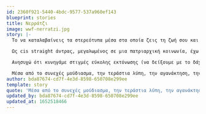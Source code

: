 ```yaml
---
id: 2360f921-5440-4bdc-9577-537a960ef143
blueprint: stories
title: Νερράτζι
image: wwf-nerratzi.jpg
story: |-
  Το να καταλαβαίνεις τα στερεότυπα μέσα στα οποία ζεις τη ζωή σου και να προσπαθείς να τα ανατρέψεις και να τα αμφισβητήσεις δε μπορεί παρά να είναι μια αναζήτηση ελευθερίας. Όταν μάλιστα αυτά τα στερεότυπα έχουν τεράστια επίδραση σε μία από τις εντονότερες και σημαντικότερες εκφάνσεις της ζωής, τον έρωτα, η αξία μιας τέτοιας "δουλειάς" μόνο ως απαραίτητη μπορεί να κριθεί. Όταν μάλιστα αυτά τα στερεότυπα επηρεάζουν άμεσα τις σχέσεις μας με τις γυναίκες της ζωής μας (τις μανάδες μας, τις φίλες μας, τις κοπέλες μας, τις συνεργάτισσες μας), τι άλλο μπορούμε να κάνουμε παρά να σηκώσουμε τα μανίκια και να σκύψουμε το κεφάλι ονειρευόμενοι κάτι καλύτερο;;; 

  Ως cis straight άντρας, μεγαλωμένος σε μια πατριαρχική κοινωνία, έχω το προνόμιο να μπορώ να εκφραστώ (σχετικά) ελεύθερα, να προκαλέσω τον κύκλο μου, να ανοίξω χώρους κλειδαμπαρωμένους από την ετεροκανονικότητα. Ως cis straight άντρας θέλω να διεκδικήσω μια ταυτότητα απελευθερωμένη από ταμπού και κόμπλεξ, το δυνατόν πιο κοντά σε 'μένα, στα θέλω μου, τις ανησυχίες μου, τα όνειρα μου, την ανάγκη να βρίσκω και να επαναβρίσκω τον εαυτό μου. Βλέποντας όλη τη συζήτηση να έχει ανοίξει, διαπιστώνω για άλλη μια φορά ότι οι άντρες απουσιάζουν. Σπάνια παίρνουν τον λόγο για να εκφράσουν κάτι πιο προσωπικό, κάτι δικό τους, κάτι πιο ευάλωτο και βιωματικό. Πώς θα αλλάξουμε (εμείς οι άντρες) αν δε μάθουμε να κάνουμε αυτό το τεράστιο βήμα; 

  Ανησυχώ ότι κυνηγάμε στιγμές εύκολης εκτόνωσης (να δείξουμε με το δάχτυλο τον βιαστή, τον κακοποιητή, τον σεξιστή), στιγμές που θα μας επιτρέψουν να πούμε "εγώ δεν είμαι έτσι". Αλλά αν θέλουμε να είμαστε ειλικρινής μέσα από αυτές τις ειδήσεις βλέπουμε ένα κομμάτι του εαυτού μας να μας επιστρέφει το βλέμμα. Αυτές οι σκέψεις και πολλές ακόμα γεννήθηκαν τους τελευταίους μήνες, με αφορμή το κίνημα #MeToo που έσκασε στην Ελλάδα. 

  Μέσα από το συνεχές μούδιασμα, την τεράστια λύπη, την αγανάκτηση, την ελπίδα, αναζητάω τρόπους που εγώ, ένας cis straight άντρας μπορεί να συμβάλλει ενεργά στο έμφυλο ζήτημα. Και το άνοιγμα αυτής της συζήτησης, από την πλευρά των αντρών, είναι κάτι που έχει αρχίσει να με απασχολεί συνεχώς. Έτσι ξεκίνησα το arrenotipota.com. Ενδεχομένως μεγάλη τρέλα αλλά το ενδεχόμενο μιας ζωής με πολλαπλά μονοπάτια και ελευθερία (για όλες, όλα, όλους) αξίζει κάθε τρέλα και ακόμα περισσότερο!
author: bda87674-cd7f-4e3d-8598-650708e299ee
template: story
quote: 'Μέσα από το συνεχές μούδιασμα, την τεράστια λύπη, την αγανάκτηση, την ελπίδα, αναζητάω τρόπους που εγώ, ένας cis straight άντρας μπορεί να συμβάλλει ενεργά στο έμφυλο ζήτημα.'
updated_by: bda87674-cd7f-4e3d-8598-650708e299ee
updated_at: 1652518466
---
```

